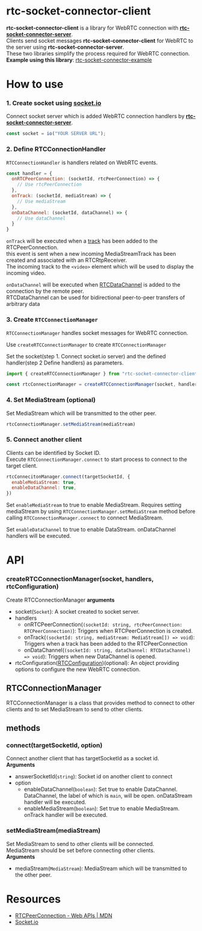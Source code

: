 # rtc-socket-connector-client

**rtc-socket-connector-client** is a library for WebRTC connection with [**rtc-socket-connector-server**](https://github.com/jungdu/rtc-socket-connector-server).  
Clients send socket messages **rtc-socket-connector-client** for WebRTC to the server using **rtc-socket-connector-server**.  
These two libraries simplify the process required for WebRTC connection.  
**Example using this library**: [rtc-socket-connector-example](https://github.com/jungdu/rtc-socket-connector-example)



# How to use

### 1. Create socket using [socket.io](https://socket.io/)
Connect socket server which is added WebRTC connection handlers by [**rtc-socket-connector-server**](https://github.com/jungdu/rtc-socket-connector-server). 

```javascript
const socket = io("YOUR SERVER URL");
```

### 2. Define RTCConnectionHandler

```RTCConnectionHandler``` is handlers related on WebRTC events.


```javascript
const handler = {
  onRTCPeerConnection: (socketId, rtcPeerConnection) => {
    // Use rtcPeerConnection
  },
  onTrack: (socketId, mediaStream) => {
    // Use mediaStream
  },
  onDataChannel: (socketId, dataChannel) => {
    // Use dataChannel
  }
}

```
```onTrack``` will be executed when a [track](https://developer.mozilla.org/en-US/docs/Web/API/RTCPeerConnection/track_event) has been added to the RTCPeerConnection.  
 this event is sent when a new incoming MediaStreamTrack has been created and associated with an RTCRtpReceiver.   
The incoming track to the ```<video>``` element which will be used to display the incoming video.

```onDataChannel``` will be executed when [RTCDataChannel](https://developer.mozilla.org/en-US/docs/Web/API/RTCDataChannel) is added to the connection by the remote peer.  
RTCDataChannel can be used for bidirectional peer-to-peer transfers of arbitrary data
   

### 3. Create ```RTCConnectionManager```
```RTCConnectionManager``` handles socket messages for WebRTC connection.  

Use ```createRTCConnectionManager``` to create ```RTCConnectionManager```

Set the socket(step 1. Connect socket.io server) and the defined handler(step 2 Define handlers) as parameters. 

```javascript
import { createRTCConnectionManager } from "rtc-socket-connector-client";

const rtcConnectionManager = createRTCConnectionManager(socket, handler);
```

### 4. Set MediaStream (optional)
Set MediaStream which will be transmitted to the other peer.

```javascript
rtcConnectionManager.setMediaStream(mediaStream)
```

### 5. Connect another client
Clients can be identified by Socket ID.  
Execute ```RTCConnectionManager.connect``` to start process to connect to the target client.   
```javascript
rtcConnecitonManager.connect(targetSocketId, {
  enableMediaStream: true,
  enableDataChannel: true,
})
```
Set ```enableMediaStream``` to true to enable MediaStream. Requires setting mediaStream by using ```RTCConnectionManager.setMediaStream``` method before calling  ```RTCConnectionManager.connect``` to connect MediaStream.

Set ```enableDataChannel``` to true to enable DataStream. onDataChannel handlers will be executed.


# API

### createRTCConnectionManager(socket, handlers, rtcConfiguration)
Create RTCConnectionManager
**arguments**
- socket(```Socket```): A socket created to socket server.
- handlers
  - onRTCPeerConnection(```(socketId: string, rtcPeerConnection: RTCPeerConnection)```): Triggers when RTCPeerConnection is created.
  - onTrack(```(socketId: string, mediaStream: MediaStream[]) => void```): Triggers when a track has been added to the RTCPeerConnection
  - onDataChannel(```(socketId: string, dataChannel: RTCDataChannel) => void```): Triggers when new DataChannel is opened.  
- rtcConfiguration([RTCConfiguration](https://developer.mozilla.org/en-US/docs/Web/API/RTCPeerConnection/RTCPeerConnection))(optional): An object providing options to configure the new WebRTC connection.

## RTCConnectionManager
RTCConnectionManager is a class that provides method to connect to other clients and to set MediaStream to send to other clients.  

## methods
### connect(targetSocketId, option)
Connect another client that has targetSocketId as a socket id.  
**Arguments**
- answerSocketId(```string```): Socket id on another client to connect
- option
  - enableDataChannel(```boolean```): Set true to enable DataChannel. DataChannel, the label of which is ```main```, will be open. onDataStream handler will be executed.
  - enableMediaStream(```boolean```): Set true to enable MediaStream. onTrack handler will be executed.

### setMediaStream(mediaStream)
Set MediaStream to send to other clients will be connected.  
MediaStream should be set before connecting other clients.  
**Arguments**
- mediaStream(```MediaStream```): MediaStream which will be transmitted to the other peer.


# Resources
- [RTCPeerConnection - Web APIs | MDN](https://developer.mozilla.org/en-US/docs/Web/API/RTCPeerConnection)
- [Socket.io](https://socket.io/)
